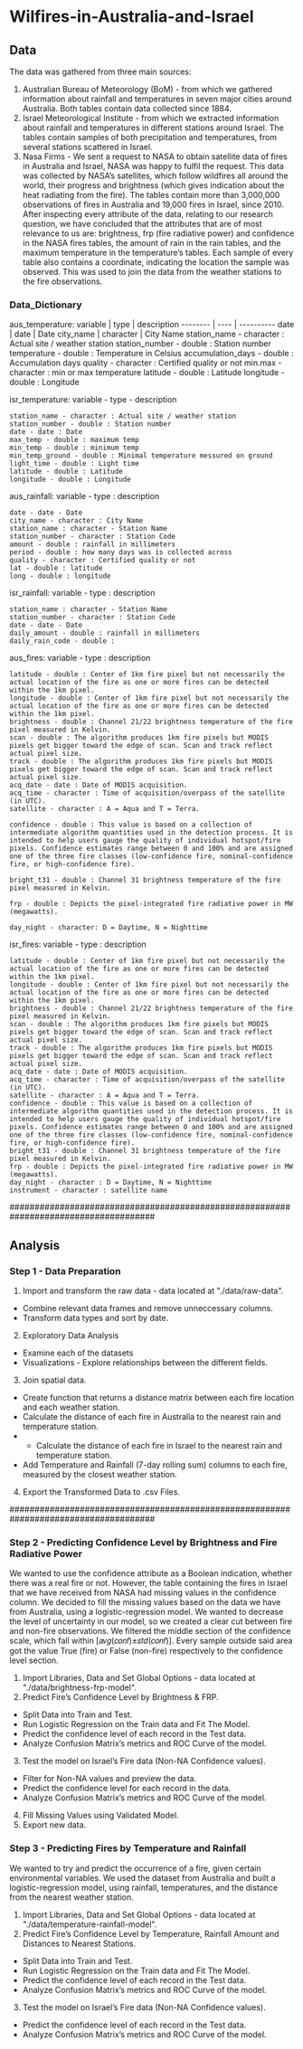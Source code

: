 # Wilfires-in-Australia-and-Israel
## Data
The data was gathered from three main sources:

1. Australian Bureau of Meteorology (BoM) - from which we gathered information about rainfall and temperatures in seven major cities around Australia. Both tables contain data collected since 1884.
2. Israel Meteorological Institute - from which we extracted information about rainfall and temperatures in different stations around Israel. The tables contain samples of both precipitation and temperatures, from several stations scattered in Israel.
3. Nasa Firms - We sent a request to NASA to obtain satellite data of fires in Australia and
Israel, NASA was happy to fulfil the request.
This data was collected by NASA’s satellites, which follow wildfires all around the world, their progress and brightness (which gives indication about the heat radiating from the fire).
The tables contain more than 3,000,000 observations of fires in Australia and 19,000 fires in Israel, since 2010.
After inspecting every attribute of the data, relating to our research question, we have concluded that the attributes that are of most relevance to us are: brightness, frp (fire radiative power) and confidence in the NASA fires tables, the amount of rain in the rain tables, and the maximum temperature in the temperature’s tables.
Each sample of every table also contains a coordinate, indicating the location the sample was observed. This was used to join the data from the weather stations to the fire observations.


### Data_Dictionary

aus_temperature:
  variable | type | description
  -------- | ---- | ----------
    date | date | Date
    city_name | character | City Name
    station_name - character : Actual site / weather station
    station_number - double : Station number
    temperature - double : Temperature in Celsius
    accumulation_days - double : Accumulation days
    quality - character : Certified quality or not
    min.max - character : min or max temperature
    latitude - double : Latitude
    longitude - double : Longitude
  
isr_temperature:
  variable - type - description

    station_name - character : Actual site / weather station
    station_number - double : Station number
    date - date : Date
    max_temp - double : maximum temp 
    min_temp - double : minimum temp 
    min_temp_ground - double : Minimal temperature messured on ground
    light_time - double : Light time
    latitude - double : Latitude
    longitude - double : Longitude

  
  

aus_rainfall:
  variable - type : description

    date - date - Date
    city_name - character : City Name
    station_name : character - Station Name
    station_number - character : Station Code
    amount - double : rainfall in millimeters
    period - double : how many days was is collected across
    quality - character : Certified quality or not
    lat - double : latitude
    long - double : longitude
  

isr_rainfall:
  variable - type : description

    station_name : character - Station Name
    station_number - character : Station Code
    date - date - Date
    daily_amount - double : rainfall in millimeters
    daily_rain_code - double :


aus_fires:
  variable - type : description

    latitude - double : Center of 1km fire pixel but not necessarily the actual location of the fire as one or more fires can be detected within the 1km pixel.
    longitude - double : Center of 1km fire pixel but not necessarily the actual location of the fire as one or more fires can be detected within the 1km pixel.
    brightness - double : Channel 21/22 brightness temperature of the fire pixel measured in Kelvin.
    scan - double : The algorithm produces 1km fire pixels but MODIS pixels get bigger toward the edge of scan. Scan and track reflect actual pixel size.
    track - double : The algorithm produces 1km fire pixels but MODIS pixels get bigger toward the edge of scan. Scan and track reflect actual pixel size.
    acq_date - date : Date of MODIS acquisition.
    acq_time - character : Time of acquisition/overpass of the satellite (in UTC).
    satellite - character : A = Aqua and T = Terra. 

    confidence - double : This value is based on a collection of intermediate algorithm quantities used in the detection process. It is intended to help users gauge the quality of individual hotspot/fire pixels. Confidence estimates range between 0 and 100% and are assigned one of the three fire classes (low-confidence fire, nominal-confidence fire, or high-confidence fire).

    bright_t31 - double : Channel 31 brightness temperature of the fire pixel measured in Kelvin.

    frp - double : Depicts the pixel-integrated fire radiative power in MW (megawatts).

    day_night - character: D = Daytime, N = Nighttime



isr_fires:
  variable - type : description

    latitude - double : Center of 1km fire pixel but not necessarily the actual location of the fire as one or more fires can be detected within the 1km pixel.
    longitude - double : Center of 1km fire pixel but not necessarily the actual location of the fire as one or more fires can be detected within the 1km pixel.
    brightness - double : Channel 21/22 brightness temperature of the fire pixel measured in Kelvin.
    scan - double : The algorithm produces 1km fire pixels but MODIS pixels get bigger toward the edge of scan. Scan and track reflect actual pixel size.
    track - double : The algorithm produces 1km fire pixels but MODIS pixels get bigger toward the edge of scan. Scan and track reflect actual pixel size.
    acq_date - date : Date of MODIS acquisition.
    acq_time - character : Time of acquisition/overpass of the satellite (in UTC).
    satellite - character : A = Aqua and T = Terra. 
    confidence - double : This value is based on a collection of intermediate algorithm quantities used in the detection process. It is intended to help users gauge the quality of individual hotspot/fire pixels. Confidence estimates range between 0 and 100% and are assigned one of the three fire classes (low-confidence fire, nominal-confidence fire, or high-confidence fire).
    bright_t31 - double : Channel 31 brightness temperature of the fire pixel measured in Kelvin.
    frp - double : Depicts the pixel-integrated fire radiative power in MW (megawatts).
    day_night - character : D = Daytime, N = Nighttime
    instrument - character : satellite name

#####################################################################################

## Analysis

### Step 1 - Data Preparation
1. Import and transform the raw data - data located at "./data/raw-data".
- Combine relevant data frames and remove unneccessary columns.
- Transform data types and sort by date.
2. Exploratory Data Analysis
- Examine each of the datasets
- Visualizations - Explore relationships between the different fields.
3. Join spatial data.
- Create function that returns a distance matrix between each fire location and  each weather station.
- Calculate the distance of each fire in Australia to the nearest rain and temperature station.
- - Calculate the distance of each fire in Israel to the nearest rain and temperature station.
- Add Temperature and Rainfall (7-day rolling sum) columns to each fire, measured by the closest weather station.
4. Export the Transformed Data to .csv Files.


#####################################################################################

### Step 2 - Predicting Confidence Level by Brightness and Fire Radiative Power

We wanted to use the confidence attribute as a Boolean indication, whether there was a real fire or not. However, the table containing the fires in Israel that we have received from NASA had missing values in the confidence column. We decided to fill the missing values based on the data we have from Australia, using a logistic-regression model. We wanted to decrease the level of uncertainty in our model, so we created a clear cut between fire and non-fire observations. We filtered the middle section of the confidence scale, which fall within [𝑎𝑣𝑔(𝑐𝑜𝑛𝑓)±𝑠𝑡𝑑(𝑐𝑜𝑛𝑓)]. Every sample outside said area got the value True (fire) or False (non-fire) respectively to the confidence level section.

1. Import Libraries, Data and Set Global Options - data located at "./data/brightness-frp-model".
2. Predict Fire’s Confidence Level by Brightness & FRP.
- Split Data into Train and Test.
- Run Logistic Regression on the Train data and Fit The Model.
- Predict the confidence level of each record in the Test data.
- Analyze Confusion Matrix’s metrics and ROC Curve of the model.
3. Test the model on Israel’s Fire data (Non-NA Confidence values).
- Filter for Non-NA values and preview the data.
- Predict the confidence level for each record in the data.
- Analyze Confusion Matrix’s metrics and ROC Curve of the model.
4. Fill Missing Values using Validated Model.
5. Export new data.


### Step 3 - Predicting Fires by Temperature and Rainfall

We wanted to try and predict the occurrence of a fire, given certain environmental variables.
We used the dataset from Australia and built a logistic-regression model, using rainfall, temperatures, and the distance from the nearest weather station.

1. Import Libraries, Data and Set Global Options - data located at "./data/temperature-rainfall-model".
2. Predict Fire’s Confidence Level by Temperature, Rainfall Amount and Distances to Nearest Stations.
- Split Data into Train and Test.
- Run Logistic Regression on the Train data and Fit The Model.
- Predict the confidence level of each record in the Test data.
- Analyze Confusion Matrix’s metrics and ROC Curve of the model.
3. Test the model on Israel’s Fire data (Non-NA Confidence values).
- Predict the confidence level of each record in the Test data.
- Analyze Confusion Matrix’s metrics and ROC Curve of the model.
